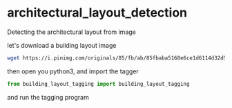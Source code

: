 # architectural_layout_detection
Detecting the architectural layout from image


let's download a building layout image

```bash
wget https://i.pinimg.com/originals/85/fb/ab/85fbaba5168e6ce1d6114d32d59b511d.png
```

then open you python3, and import the tagger

```python
from building_layout_tagging import building_layout_tagging
```

and run the tagging program 

```python

```
